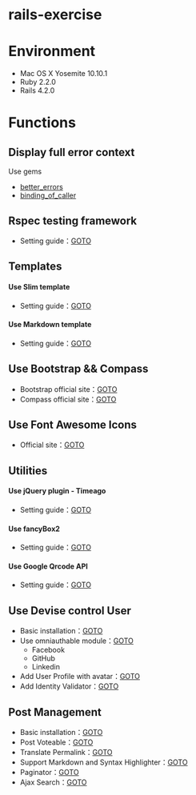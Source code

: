 rails-exercise
==============

# Environment

- Mac OS X Yosemite 10.10.1
- Ruby 2.2.0
- Rails 4.2.0

# Functions

## Display full error context

Use gems

- [better_errors](https://github.com/charliesome/better_errors)
- [binding_of_caller](https://github.com/banister/binding_of_caller)

## Rspec testing framework

- Setting guide：[GOTO](http://chouandy.logdown.com/posts/241718-configure-rspec-testing-environment)

## Templates

#### Use Slim template

- Setting guide：[GOTO](http://chouandy.logdown.com/posts/245563-from-the-haml-template-converted-to-slim)

#### Use Markdown template

- Setting guide：[GOTO](http://chouandy.logdown.com/posts/247854-use-support-syntax-highlighter-markdown-template-in-ruby-on-rails)

## Use Bootstrap && Compass

- Bootstrap official site：[GOTO](http://getbootstrap.com/)
- Compass official site：[GOTO](http://compass-style.org/)

## Use Font Awesome Icons

- Official site：[GOTO](http://fortawesome.github.io/Font-Awesome/)

## Utilities

#### Use jQuery plugin - Timeago

- Setting guide：[GOTO](http://chouandy.logdown.com/posts/244907-use-jquery-plugin-timeago)

#### Use fancyBox2

- Setting guide：[GOTO](http://chouandy.logdown.com/posts/245433-use-fancybox-2-in-ruby-on-rails)

#### Use Google Qrcode API

- Setting guide：[GOTO](http://chouandy.logdown.com/posts/247829-ruby-on-rails-using-the-google-qr-code-generator)

## Use Devise control User

- Basic installation：[GOTO](http://chouandy.logdown.com/posts/245117-devise-part-1-basic-installation)
- Use omniauthable module：[GOTO](http://chouandy.logdown.com/posts/245192-devise-part-2-use-omniauthable-module)
    - Facebook
    - GitHub
    - Linkedin
- Add User Profile with avatar：[GOTO](http://chouandy.logdown.com/posts/245349-devise-part-3-add-user-profile-with-avatar)
- Add Identity Validator：[GOTO](http://chouandy.logdown.com/posts/245408-devise-part-4-add-identity-validator)

## Post Management

- Basic installation：[GOTO](http://chouandy.logdown.com/posts/245442-post-management-part-1-basic-settings)
- Post Voteable：[GOTO](http://chouandy.logdown.com/posts/245918-post-management-part-2-vote-up-vote-down-post)
- Translate Permalink：[GOTO](http://chouandy.logdown.com/posts/246137-post-management-part-3-translate-permalink)
- Support Markdown and Syntax Highlighter：[GOTO](http://chouandy.logdown.com/posts/247401-post-management-part-4-support-markdown-and-syntax-highlighter)
- Paginator：[GOTO](http://chouandy.logdown.com/posts/247478-post-management-part-5-paginator)
- Ajax Search：[GOTO](http://chouandy.logdown.com/posts/247676-post-management-part-6-ajax-search)
